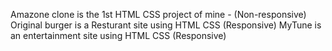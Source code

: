Amazone clone is the 1st HTML CSS project of mine - (Non-responsive)
Original burger is a Resturant site using HTML CSS (Responsive)
MyTune is an entertainment site using HTML CSS (Responsive)
